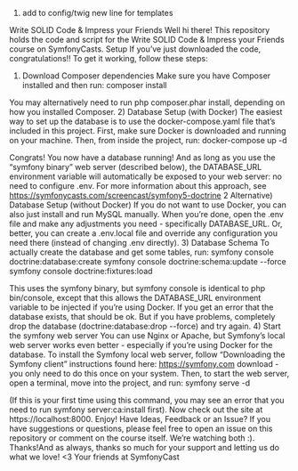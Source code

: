 1. add to config/twig new line for templates


Write SOLID Code & Impress your Friends
Well hi there! This repository holds the code and script for the Write SOLID Code & Impress your Friends course on SymfonyCasts.
Setup
If you’ve just downloaded the code, congratulations!!
To get it working, follow these steps:
1) Download Composer dependencies
   Make sure you have Composer installed and then run:
   composer install

You may alternatively need to run php composer.phar install, depending on how you installed Composer.
2) Database Setup (with Docker)
   The easiest way to set up the database is to use the docker-compose.yaml file that’s included in this project. First, make sure
   Docker is downloaded and running on your machine. Then, from inside the project, run:
   docker-compose up -d

Congrats! You now have a database running! And as long as you use the “symfony binary” web server (described below), the
DATABASE_URL environment variable will automatically be exposed to your web server: no need to configure .env.
For more information about this approach, see https://symfonycasts.com/screencast/symfony5-doctrine
2 Alternative) Database Setup (without Docker)
If you do not want to use Docker, you can also just install and run MySQL manually. When you’re done, open the .env file and make
any adjustments you need - specifically DATABASE_URL. Or, better, you can create a .env.local file and override any
configuration you need there (instead of changing .env directly).
3) Database Schema
   To actually create the database and get some tables, run:
   symfony console doctrine:database:create
   symfony console doctrine:schema:update --force
   symfony console doctrine:fixtures:load

This uses the symfony binary, but symfony console is identical to php bin/console, except that this allows the
DATABASE_URL environment variable to be injected if you’re using Docker.
If you get an error that the database exists, that should be ok. But if you have problems, completely drop the database
(doctrine:database:drop --force) and try again.
4) Start the symfony web server
   You can use Nginx or Apache, but Symfony’s local web server works even better - especially if you’re using Docker for the database.
   To install the Symfony local web server, follow “Downloading the Symfony client” instructions found here: https://symfony.com
   download - you only need to do this once on your system.
   Then, to start the web server, open a terminal, move into the project, and run:
   symfony serve -d

(If this is your first time using this command, you may see an error that you need to run symfony server:ca:install first).
Now check out the site at https://localhost:8000. Enjoy!
Have Ideas, Feedback or an Issue?
If you have suggestions or questions, please feel free to open an issue on this repository or comment on the course itself. We’re
watching both :).
Thanks!And as always, thanks so much for your support and letting us do what we love!
<3 Your friends at SymfonyCast